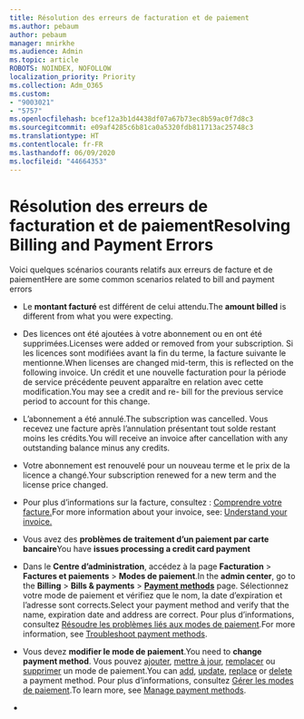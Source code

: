 ```yaml
---
title: Résolution des erreurs de facturation et de paiement
ms.author: pebaum
author: pebaum
manager: mnirkhe
ms.audience: Admin
ms.topic: article
ROBOTS: NOINDEX, NOFOLLOW
localization_priority: Priority
ms.collection: Adm_O365
ms.custom:
- "9003021"
- "5757"
ms.openlocfilehash: bcef12a3b1d4438df07a67b73ec8b59ac0f7d8c3
ms.sourcegitcommit: e09af4285c6b81ca0a5320fdb811713ac25748c3
ms.translationtype: HT
ms.contentlocale: fr-FR
ms.lasthandoff: 06/09/2020
ms.locfileid: "44664353"
---
```

# <a name="resolving-billing-and-payment-errors"></a><span data-ttu-id="51615-102">Résolution des erreurs de facturation et de paiement</span><span class="sxs-lookup"><span data-stu-id="51615-102">Resolving Billing and Payment Errors</span></span>

<span data-ttu-id="51615-103">Voici quelques scénarios courants relatifs aux erreurs de facture et de paiement</span><span class="sxs-lookup"><span data-stu-id="51615-103">Here are some common scenarios related to bill and payment errors</span></span>

- <span data-ttu-id="51615-104">Le **montant facturé** est différent de celui attendu.</span><span class="sxs-lookup"><span data-stu-id="51615-104">The  **amount billed** is different from what you were expecting.</span></span>
- <span data-ttu-id="51615-105">Des licences ont été ajoutées à votre abonnement ou en ont été supprimées.</span><span class="sxs-lookup"><span data-stu-id="51615-105">Licenses were added or removed from your subscription.</span></span> <span data-ttu-id="51615-106">Si les licences sont modifiées avant la fin du terme, la facture suivante le mentionne.</span><span class="sxs-lookup"><span data-stu-id="51615-106">When licenses are changed mid-term, this is reflected on the following invoice.</span></span> <span data-ttu-id="51615-107">Un crédit et une nouvelle facturation pour la période de service précédente peuvent apparaître en relation avec cette modification.</span><span class="sxs-lookup"><span data-stu-id="51615-107">You may see a credit and re- bill for the previous service period to account for this change.</span></span>
- <span data-ttu-id="51615-108">L’abonnement a été annulé.</span><span class="sxs-lookup"><span data-stu-id="51615-108">The subscription was cancelled.</span></span> <span data-ttu-id="51615-109">Vous recevez une facture après l’annulation présentant tout solde restant moins les crédits.</span><span class="sxs-lookup"><span data-stu-id="51615-109">You will receive an invoice after cancellation with any outstanding balance minus any credits.</span></span>
- <span data-ttu-id="51615-110">Votre abonnement est renouvelé pour un nouveau terme et le prix de la licence a changé.</span><span class="sxs-lookup"><span data-stu-id="51615-110">Your subscription renewed for a new term and the license price changed.</span></span>
- <span data-ttu-id="51615-111">Pour plus d’informations sur la facture, consultez : [Comprendre votre facture.](https://docs.microsoft.com/microsoft-365/commerce/billing-and-payments/understand-your-invoice2)</span><span class="sxs-lookup"><span data-stu-id="51615-111">For more information about your invoice, see:  [Understand your invoice.](https://docs.microsoft.com/microsoft-365/commerce/billing-and-payments/understand-your-invoice2)</span></span>
- <span data-ttu-id="51615-112">Vous avez des **problèmes de traitement d’un paiement par carte bancaire**</span><span class="sxs-lookup"><span data-stu-id="51615-112">You have  **issues processing a credit card payment**</span></span>
- <span data-ttu-id="51615-113">Dans le **Centre d’administration**, accédez à la page **Facturation**  >  **Factures et paiements**  >  **Modes de paiement[](https://go.microsoft.com/fwlink/p/?linkid=2018806)**.</span><span class="sxs-lookup"><span data-stu-id="51615-113">In the  **admin center**, go to the  **Billing**  >  **Bills & payments**  >  **[Payment methods](https://go.microsoft.com/fwlink/p/?linkid=2018806)** page.</span></span> <span data-ttu-id="51615-114">Sélectionnez votre mode de paiement et vérifiez que le nom, la date d’expiration et l’adresse sont corrects.</span><span class="sxs-lookup"><span data-stu-id="51615-114">Select your payment method and verify that the name, expiration date and address are correct.</span></span> <span data-ttu-id="51615-115">Pour plus d’informations, consultez [Résoudre les problèmes liés aux modes de paiement](https://docs.microsoft.com/microsoft-365/commerce/billing-and-payments/manage-payment-methods#troubleshoot-payment-methods).</span><span class="sxs-lookup"><span data-stu-id="51615-115">For more information, see  [Troubleshoot payment methods](https://docs.microsoft.com/microsoft-365/commerce/billing-and-payments/manage-payment-methods#troubleshoot-payment-methods).</span></span>

- <span data-ttu-id="51615-116">Vous devez **modifier le mode de paiement**.</span><span class="sxs-lookup"><span data-stu-id="51615-116">You need to  **change payment method**.</span></span> <span data-ttu-id="51615-117">Vous pouvez [ajouter](https://docs.microsoft.com/microsoft-365/commerce/billing-and-payments/manage-payment-methods?view=o365-worldwide#add-a-payment-method), [mettre à jour](https://docs.microsoft.com/microsoft-365/commerce/billing-and-payments/manage-payment-methods?view=o365-worldwide#update-payment-method-details),  [remplacer](https://docs.microsoft.com/microsoft-365/commerce/billing-and-payments/manage-payment-methods?view=o365-worldwide#replace-a-payment-method) ou [supprimer](https://docs.microsoft.com/microsoft-365/commerce/billing-and-payments/manage-payment-methods?view=o365-worldwide#delete-a-payment-method) un mode de paiement.</span><span class="sxs-lookup"><span data-stu-id="51615-117">You can [add](https://docs.microsoft.com/microsoft-365/commerce/billing-and-payments/manage-payment-methods?view=o365-worldwide#add-a-payment-method),  [update](https://docs.microsoft.com/microsoft-365/commerce/billing-and-payments/manage-payment-methods?view=o365-worldwide#update-payment-method-details),  [replace](https://docs.microsoft.com/microsoft-365/commerce/billing-and-payments/manage-payment-methods?view=o365-worldwide#replace-a-payment-method)  or  [delete](https://docs.microsoft.com/microsoft-365/commerce/billing-and-payments/manage-payment-methods?view=o365-worldwide#delete-a-payment-method)  a payment method.</span></span> <span data-ttu-id="51615-118">Pour plus d’informations, consultez [Gérer les modes de paiement](https://docs.microsoft.com/microsoft-365/commerce/billing-and-payments/manage-payment-methods?view=o365-worldwide).</span><span class="sxs-lookup"><span data-stu-id="51615-118">To learn more, see  [Manage payment methods](https://docs.microsoft.com/microsoft-365/commerce/billing-and-payments/manage-payment-methods?view=o365-worldwide).</span></span>
- 